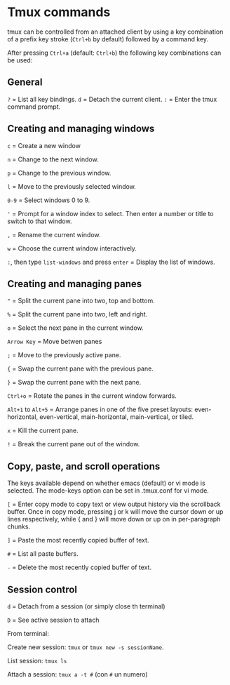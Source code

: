 # Tmux commands
tmux can be controlled from an attached client by using a key combination of a prefix key stroke (`Ctrl+b` by default) followed by a command key.

After pressing `Ctrl+a` (default: `Ctrl+b`) the following key combinations can be used:

## General
`?` = List all key bindings.
`d` = Detach the current client.
`:` = Enter the tmux command prompt.

## Creating and managing windows

`c` = Create a new window

`n` = Change to the next window.

`p` = Change to the previous window.

`l` = Move to the previously selected window.

`0-9` = Select windows 0 to 9.

`'` = Prompt for a window index to select. Then enter a number or title to switch to that window.

`,` = Rename the current window.

`w` = Choose the current window interactively.

`:`, then type `list-windows` and press `enter` = Display the list of windows.

## Creating and managing panes

`"` = Split the current pane into two, top and bottom.

`%` = Split the current pane into two, left and right.

`o` = Select the next pane in the current window.

`Arrow Key` = Move betwen panes 

`;` = Move to the previously active pane.

`{` = Swap the current pane with the previous pane.

`}` = Swap the current pane with the next pane.

`Ctrl+o` = Rotate the panes in the current window forwards.

`Alt+1` to `Alt+5` = Arrange panes in one of the five preset layouts: even-horizontal, even-vertical, main-horizontal, main-vertical, or tiled.

`x` = Kill the current pane.

`!` = Break the current pane out of the window.

## Copy, paste, and scroll operations

The keys available depend on whether emacs (default) or vi mode is selected. The mode-keys option can be set in .tmux.conf for vi mode.

`[` = Enter copy mode to copy text or view output history via the scrollback buffer. Once in copy mode, pressing j or k will move the cursor down or up lines respectively, while { and } will move down or up on in per-paragraph chunks.

`]` = Paste the most recently copied buffer of text.

`#` = List all paste buffers.

`-` = Delete the most recently copied buffer of text.

## Session control 

`d` = Detach from a session (or simply close th terminal)

`D` = See active session to attach


From terminal: 

Create new session: `tmux` or `tmux new -s sessionName`.

List session: `tmux ls`

Attach a session: `tmux a -t #` (con `#` un numero)


